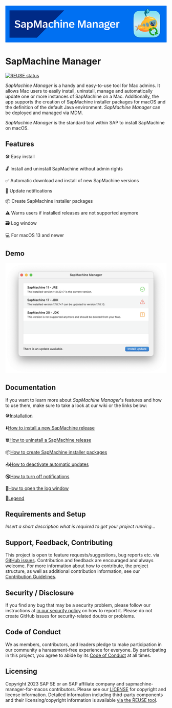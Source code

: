 ![](https://github.com/SAP/sapmachine-manager-for-macos/blob/main/readme_images/banner.png)

# SapMachine Manager

[![REUSE status](https://api.reuse.software/badge/github.com/SAP/sapmachine-manager-for-macos)](https://api.reuse.software/info/github.com/SAP/sapmachine-manager-for-macos)

_SapMachine Manager_ is a handy and easy-to-use tool for Mac admins. It allows Mac users to easily install, uninstall, manage and automatically update one or more instances of SapMachine on a Mac. Additionally, the app supports the creation of SapMachine installer packages for macOS and the definition of the default Java environment. _SapMachine Manager_ can be deployed and managed via MDM. 

_SapMachine Manager_ is the standard tool within SAP to install SapMachine on macOS. 

## Features

🛠️ Easy install  

🔓 Install and uninstall SapMachine without admin rights  

✅ Automatic download and install of new SapMachine versions  

📣 Update notifications  

📦 Create SapMachine installer packages  

⚠️ Warns users if installed releases are not supported anymore  

🗃️ Log window  

💻 For macOS 13 and newer  

## Demo



![](https://github.com/SAP/sapmachine-manager-for-macos/blob/main/readme_images/smm_launched.png)

## Documentation

If you want to learn more about _SapMachine Manager_'s features and how to use them, make sure to take a look at our wiki or the links below:

🛠️[Installation](https://github.com/SAP/sapmachine-manager-for-macos/wiki/Installation) 

⬇️[How to install a new SapMachine release](https://github.com/SAP/sapmachine-manager-for-macos/wiki/How-to-install-a-new-SapMachine-release)  

🗑️[How to uninstall a SapMachine release](https://github.com/SAP/sapmachine-manager-for-macos/wiki/How-to-uninstall-a-SapMachine-release)  

📦[How to create SapMachine installer packages](https://github.com/SAP/sapmachine-manager-for-macos/wiki/How-to-create-SapMachine-installer-packages)  

📤[How to deactivate automatic updates](https://github.com/SAP/sapmachine-manager-for-macos/wiki/How-to-deactivate-automatic-updates)  

🔇[How to turn off notifications](https://github.com/SAP/sapmachine-manager-for-macos/wiki/How-to-turn-off-notifications)  

📂[How to open the log window](https://github.com/SAP/sapmachine-manager-for-macos/wiki/How-to-open-the-log-window)  

🔣[Legend](https://github.com/SAP/sapmachine-manager-for-macos/wiki/Legend)  



## Requirements and Setup

*Insert a short description what is required to get your project running...*

## Support, Feedback, Contributing

This project is open to feature requests/suggestions, bug reports etc. via [GitHub issues](https://github.com/SAP/sapmachine-manager-for-macos/issues). Contribution and feedback are encouraged and always welcome. For more information about how to contribute, the project structure, as well as additional contribution information, see our [Contribution Guidelines](CONTRIBUTING.md).

## Security / Disclosure
If you find any bug that may be a security problem, please follow our instructions at [in our security policy](https://github.com/SAP/sapmachine-manager-for-macos/security/policy) on how to report it. Please do not create GitHub issues for security-related doubts or problems.

## Code of Conduct

We as members, contributors, and leaders pledge to make participation in our community a harassment-free experience for everyone. By participating in this project, you agree to abide by its [Code of Conduct](https://github.com/SAP/.github/blob/main/CODE_OF_CONDUCT.md) at all times.

## Licensing

Copyright 2023 SAP SE or an SAP affiliate company and sapmachine-manager-for-macos contributors. Please see our [LICENSE](LICENSE) for copyright and license information. Detailed information including third-party components and their licensing/copyright information is available [via the REUSE tool](https://api.reuse.software/info/github.com/SAP/sapmachine-manager-for-macos).
